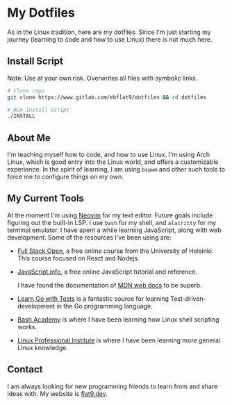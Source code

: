 # My Dotfiles

As in the Linux tradition, here are my dotfiles. Since I'm just starting my journey
(learning to code and how to use Linux) there is not much here.

## Install Script

Note: Use at your own risk. Overwrites all files with symbolic links.

```bash
# Clone repo
git clone https://www.gitlab.com/ebflat9/dotfiles && cd dotfiles

# Run Install script
./INSTALL
```

## About Me

I'm teaching myself how to code, and how to use Linux. I'm using Arch Linux, which is good
entry into the Linux world, and offers a customizable experience. In the spirit of
learning, I am using `bspwm` and other such tools to force me to configure things on my
own.

## My Current Tools

At the moment I'm using [Neovim](https://neovim.io/) for my text editor. Future goals
include figuring out the built-in LSP. I use `bash` for my shell, and `alacritty` for my
terminal emulator. I have spent a while learning JavaScript, along with web development.
Some of the resources I've been using are:

- [Full Stack Open](https://fullstackopen.com/), a free online course from the University of Helsinki. This course focused on React and Nodejs.
- [JavaScript.info](https://javascript.info/), a free online JavaScript tutorial and reference.

  I have found the documentation of [MDN web docs](https://developer.mozilla.org/en-US/)
  to be superb.

- [Learn Go with Tests](https://quii.gitbook.io/learn-go-with-tests/) is a fantastic
  source for learning Test-driven-development in the Go programming language.
- [Bash Academy](https://guide.bash.academy) is where I have been learning how Linux shell
  scripting works.
- [Linux Professional Institute](https://www.lpi.org/) is where I have been learning more
  general Linux knowledge.

## Contact

I am always looking for new programming friends to learn from and share ideas with. My
website is [flat9.dev](https://flat9.dev).
